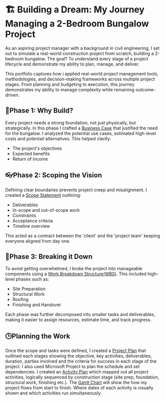 # 🏗 Building a Dream: My Journey Managing a 2-Bedroom Bungalow Project
As an aspiring project manager with a background in civil engineering, I set out to simulate a real-world construction project from scratch, building a 2-bedroom bungalow. The goal? To understand every stage of a project lifecycle and demonstrate my ability to plan, manage, and deliver.

This portfolio captures how i applied real-world project management tools, methodologies, and decision-making frameworks across multiple project stages. From planning and budgeting to execution, this journey demonstrates my ability to manage complexity while remaining outcome-driven.

## 🔎Phase 1: Why Build?
Every project needs a strong foundation, not just physically, but strategically. In this phase I crafted a [Business Case](https://github.com/ObehiGift/Portfolio-for-Project-management/blob/main/Business%20Case.pdf) that justified the need for the bungalow. I analyzed the potential use cases, estimated high-level costs and potentail alternatives.
This helped clarify:
- The project's objectives
- Expected benefits
- Return of income

## 👓Phase 2: Scoping the Vision
Defining clear boundaries prevents project creep and misalignment. I created a [Scope Statement](https://github.com/ObehiGift/Portfolio-for-Project-management/blob/main/Scope%20Statement.pdf) outlining:
- Deliverables
- In-scope and out-of-scope work
- Constraints
- Acceptance criteria
- Timeline overview

This acted as a contract between the 'client' and the 'project team' keeping everyone aligned from day one.

## 🧱Phase 3: Breaking it Down
To avoid getting overwhelmed, I broke the project into manageable components using a [Work Breakdown Structure(WBS)](https://github.com/ObehiGift/Portfolio-for-Project-management/blob/main/Work%20Breakdown%20Structure.pdf). This included high-level phases such as:
- Site Preparation
- Structural Work
- Roofing
- Finishing and Handover

Each phase was further decomposed into smaller tasks and deliverables, making it easier to assign resources, estimate time, and track progress.

## 🕒Planning the Work
Once the scope and tasks were defined, I created a [Project Plan](https://github.com/ObehiGift/Portfolio-for-Project-management/blob/main/Project%20Plan.pdf) that outlined each stages showing the objective, key activities, deliverables, duration, parties involved and the criteria for success in each stage of the project. I also used Microsoft Project to plan the schedule and set dependencies. I created an [Activity Plan](https://github.com/ObehiGift/Portfolio-for-Project-management/blob/main/Activity.mpp) which mapped out all project activities, logically sequenced by construction stage (site prep, foundation, structural work, finishing etc.). The [Gantt Chart]() will show the how my project flows from start to finish. Where dates of each activity is visually shown and which activities run simultaneously.
